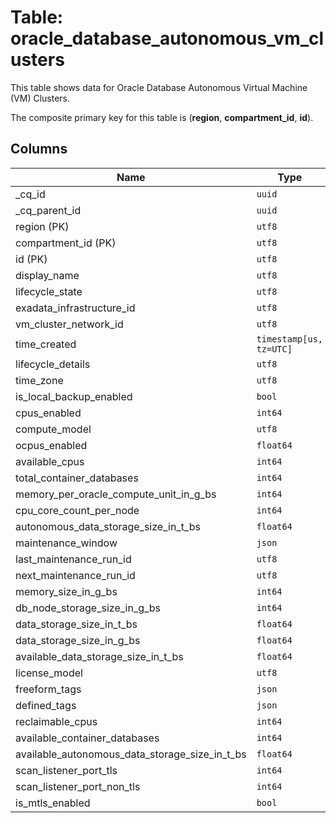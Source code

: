 # Table: oracle_database_autonomous_vm_clusters

This table shows data for Oracle Database Autonomous Virtual Machine (VM) Clusters.

The composite primary key for this table is (**region**, **compartment_id**, **id**).

## Columns

| Name          | Type          |
| ------------- | ------------- |
|_cq_id|`uuid`|
|_cq_parent_id|`uuid`|
|region (PK)|`utf8`|
|compartment_id (PK)|`utf8`|
|id (PK)|`utf8`|
|display_name|`utf8`|
|lifecycle_state|`utf8`|
|exadata_infrastructure_id|`utf8`|
|vm_cluster_network_id|`utf8`|
|time_created|`timestamp[us, tz=UTC]`|
|lifecycle_details|`utf8`|
|time_zone|`utf8`|
|is_local_backup_enabled|`bool`|
|cpus_enabled|`int64`|
|compute_model|`utf8`|
|ocpus_enabled|`float64`|
|available_cpus|`int64`|
|total_container_databases|`int64`|
|memory_per_oracle_compute_unit_in_g_bs|`int64`|
|cpu_core_count_per_node|`int64`|
|autonomous_data_storage_size_in_t_bs|`float64`|
|maintenance_window|`json`|
|last_maintenance_run_id|`utf8`|
|next_maintenance_run_id|`utf8`|
|memory_size_in_g_bs|`int64`|
|db_node_storage_size_in_g_bs|`int64`|
|data_storage_size_in_t_bs|`float64`|
|data_storage_size_in_g_bs|`float64`|
|available_data_storage_size_in_t_bs|`float64`|
|license_model|`utf8`|
|freeform_tags|`json`|
|defined_tags|`json`|
|reclaimable_cpus|`int64`|
|available_container_databases|`int64`|
|available_autonomous_data_storage_size_in_t_bs|`float64`|
|scan_listener_port_tls|`int64`|
|scan_listener_port_non_tls|`int64`|
|is_mtls_enabled|`bool`|